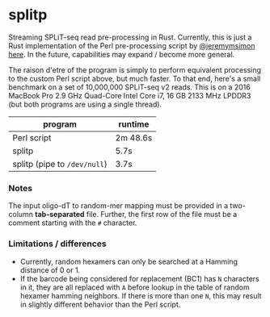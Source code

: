 # splitp

Streaming SPLiT-seq read pre-processing in Rust.  Currently, this is just a Rust implementation of the Perl pre-processing script by [@jeremymsimon](https://github.com/jeremymsimon) [here](https://github.com/jeremymsimon/SPLITseq).  In the future, capabilities may expand / become more general.

The raison d'etre of the program is simply to perform equivalent processing to the custom Perl script above, but much faster.  To that end, here's a small benchmark on a set of 10,000,000 SPLiT-seq v2 reads.  This is on a 2016 MacBook Pro 2.9 GHz Quad-Core Intel Core i7, 16 GB 2133 MHz LPDDR3 (but both programs are using a single thread).

| program     | runtime     |
| ----------- | ----------- |
| Perl script | 2m 48.6s    |
| splitp      | 5.7s        |
| splitp (pipe to `/dev/null`)      | 3.7s        |

### Notes

The input oligo-dT to random-mer mapping must be provided in a two-column **tab-separated** file.
Further, the first row of the file must be a comment starting with the `#` character.


### Limitations / differences

* Currently, random hexamers can only be searched at a Hamming distance of 0 or 1.
* If the barcode being considered for replacement (BC1) has `N` characters in it, they are all replaced with `A` before lookup
  in the table of random hexamer hamming neighbors.  If there is more than one `N`, this may result in slightly different 
  behavior than the Perl script.
